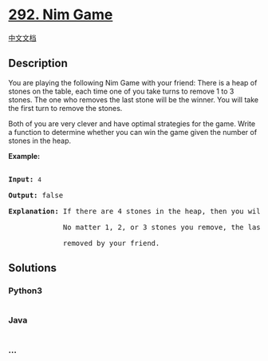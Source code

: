 # [292. Nim Game](https://leetcode.com/problems/nim-game)

[中文文档](/solution/0200-0299/0292.Nim%20Game/README.md)

## Description

<p>You are playing the following Nim Game with your friend: There is a heap of stones on the table, each time one of you take turns to remove 1 to 3 stones. The one who removes the last stone will be the winner. You will take the first turn to remove the stones.</p>

<p>Both of you are very clever and have optimal strategies for the game. Write a function to determine whether you can win the game given the number of stones in the heap.</p>

<p><strong>Example:</strong></p>

<pre>

<strong>Input:</strong> <code>4</code>

<strong>Output:</strong> false 

<strong>Explanation: </strong>If there are 4 stones in the heap, then you will never win the game;

&nbsp;            No matter 1, 2, or 3 stones you remove, the last stone will always be 

&nbsp;            removed by your friend.</pre>

## Solutions

<!-- tabs:start -->

### **Python3**

```python

```

### **Java**

```java

```

### **...**

```

```

<!-- tabs:end -->
